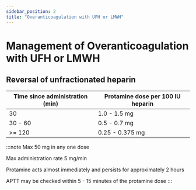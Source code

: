 ```yaml
---
sidebar_position: 2
title: "Overanticoagulation with UFH or LMWH"
---
```


# Management of Overanticoagulation with UFH or LMWH

## Reversal of unfractionated heparin

| Time since administration (min) | Protamine dose per 100 IU heparin |
|---|---|
| 30 | 1.0 - 1.5 mg |
| 30 - 60 | 0.5 - 0.7 mg |
| >= 120 | 0.25 - 0.375 mg |

:::note
Max 50 mg in any one dose

Max administration rate 5 mg/min

Protamine acts almost immediately and persists for approximately 2 hours

APTT may be checked within 5 - 15 minutes of the protamine dose
:::
